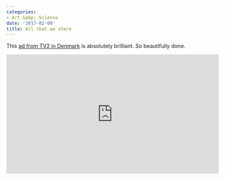 ```yaml
---
categories:
- Art &amp; Science
date: '2017-02-09'
title: All that we share
---
```


This [ad from TV2 in Denmark](https://www.youtube.com/watch?v=jD8tjhVO1Tc) is absolutely brilliant. So beautifully done.

<iframe width="560" height="315" src="https://www.youtube.com/embed/jD8tjhVO1Tc?rel=0" frameborder="0" allowfullscreen></iframe>